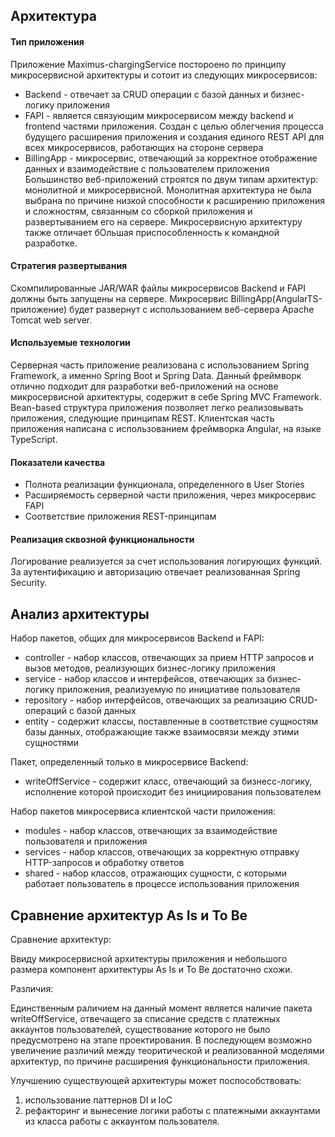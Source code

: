 ## Архитектура
#### Тип приложения
  Приложение Maximus-chargingService постороено по принципу микросервисной архитектуры и сотоит из следующих микросервисов: <br>
- Backend - отвечает за CRUD операции с базой данных и бизнес-логику приложения 
- FAPI - является связующим микросервисом между backend и frontend частями приложения. Создан с целью облегчения процесса будущего расширения приложения и создания единого REST API для всех микросервисов, работающих на стороне сервера
- BillingApp - микросервис, отвечающий за корректное отображение данных и взаимодействие с пользователем приложения
Большинство веб-приложений строятся по двум типам архитектур: монолитной и микросервисной. Монолитная архитектура не была выбрана по причине низкой способности к расширению приложения и сложностям, связанным со сборкой приложения и развертыванием его на сервере. Микросервисную архитектуру также отличает бОльшая приспособленность к командной разработке.
 
#### Стратегия развертывания
  Скомпилированные JAR/WAR файлы микросервисов Backend и FAPI должны быть запущены на сервере. Микросервис BillingApp(AngularTS-приложение) будет развернут с использованием веб-сервера Apache Tomcat web server.

#### Используемые технологии
  Серверная часть приложение реализована с использованием Spring Framework, а именно Spring Boot и Spring Data. Данный фреймворк отлично подходит для разработки веб-приложений на основе микросервисной архитектуры, содержит в себе Spring MVC Framework. Bean-based структура приложения позволяет легко реализовывать приложения, следующие принципам REST. Клиентская часть приложения написана с использованием фреймворка Angular, на языке TypeScript.

#### Показатели качества
 - Полнота реализации функционала, определенного в User Stories
 - Расширяемость серверной части приложения, через микросервис FAPI
 - Соответствие приложения REST-принципам
 
#### Реализация сквозной функциональности
  Логирование реализуется за счет использования логирующих функций. За аутентификацию и авторизацию отвечает реализованная Spring Security.

## Анализ архитектуры
Набор пакетов, общих для микросервисов Backend и FAPI:
  - controller - набор классов, отвечающих за прием HTTP запросов и вызов методов, реализующих бизнес-логику приложения
  - service - набор классов и интерфейсов, отвечающих за бизнес-логику приложения, реализуемую по инициативе пользователя
  - repository - набор интерфейсов, отвечающих за реализацию CRUD-операций с базой данных
  - entity - содержит классы, поставленные в соответствие сущностям базы данных, отображающие также взаимосвязи между этими сущностями
  
Пакет, определенный только в микросервисе Backend:
  - writeOffService - содержит класс, отвечающий за бизнесс-логику, исполнение которой происходит без инициирования пользователем
  
Набор пакетов микросервиса клиентской части приложения:
  - modules - набор классов, отвечающих за взаимодействие пользователя и приложения
  - services - набор классов, отвечающих за корректную отправку HTTP-запросов и обработку ответов
  - shared - набор классов, отражающих сущности, с которыми работает пользователь в процессе использования приложения

## Сравнение архитектур As Is и To Be
Сравнение архитектур:

Ввиду микросервисной архитектуры приложения и небольшого размера компонент архитектуры As Is и To Be достаточно схожи.

Различия:

Единственным раличием на данный момент является наличие пакета writeOffService, отвечащего за списание средств с платежных аккаунтов пользователей, существование которого не было предусмотрено на этапе проектирования. В последующем возможно увеличение различий между теоритической и реализованной моделями архитектур, по причине расширения функциональности приложения.

Улучшению существующей архитектуры может поспособствовать:
1) использование паттернов DI и IoC 
2) рефакторинг и вынесение логики работы с платежными аккаунтами из класса работы с аккаунтом пользователя.
